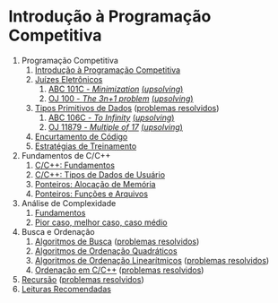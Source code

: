 Introdução à Programação Competitiva
====================================

1. Programação Competitiva
    1. [Introdução à Programação Competitiva](slides/introducao_a_programacao_competitiva/introducao_a_programacao_competitiva.pdf)
    1. [Juízes Eletrônicos](slides/juizes_eletronicos/juizes_eletronicos.pdf)
        1. [ABC 101C - _Minimization_](https://atcoder.jp/contests/abc101/tasks/arc099_a)  [(_upsolving_)](../Upsolving/AtCoder/ABC_101C/ABC_101C.pdf)
        1. [OJ 100 - _The 3n+1 problem_](http://onlinejudge.org/index.php?option=com_onlinejudge&Itemid=8&category=24&page=show_problem&problem=36) [(_upsolving_)](../Upsolving/OJ/100/100.pdf)
    1. [Tipos Primitivos de Dados](slides/tipos_primitivos/tipos_primitivos.pdf) ([problemas resolvidos](problems/tipos_primitivos/tipos_primitivos.pdf))
        1. [ABC 106C - _To Infinity_](https://atcoder.jp/contests/abc106/tasks/abc106_c)  [(_upsolving_)](../Upsolving/AtCoder/ABC_106C/ABC_106C.pdf)
        1. [OJ 11879 - _Multiple of 17_](http://uva.onlinejudge.org/index.php?option=com_onlinejudge&Itemid=8&category=24&page=show_problem&problem=3001) [(_upsolving_)](../Upsolving/OJ/11879/11879.pdf)
    1. [Encurtamento de Código](slides/encurtamento/encurtamento.pdf)
    1. [Estratégias de Treinamento](slides/PI-5/PI-5.pdf)
1. Fundamentos de C/C++
    1. [C/C++: Fundamentos](slides/RC-1/RC-1.pdf)
    1. [C/C++: Tipos de Dados de Usuário](slides/RC-2/RC-2.pdf)
    1. [Ponteiros: Alocação de Memória](slides/PT-1/PT-1.pdf)
    1. [Ponteiros: Funções e Arquivos](slides/PT-2/PT-2.pdf)
1. Análise de Complexidade
    1. [Fundamentos](slides/analise_de_complexidade-fundamentos/analise_de_complexidade-fundamentos.pdf)
    1. [Pior caso, melhor caso, caso médio](slides/analise_de_complexidade-calculo/analise_de_complexidade-calculo.pdf)
1. Busca e Ordenação
    1. [Algoritmos de Busca](slides/algoritmos_de_busca/algoritmos_de_busca.pdf) ([problemas resolvidos](problems/algoritmos_de_busca/algoritmos_de_busca.pdf))
    1. [Algoritmos de Ordenação Quadráticos](slides/algoritmos_de_ordenacao_quadraticos/algoritmos_de_ordenacao_quadraticos.pdf)
    1. [Algoritmos de Ordenação Linearítmicos](slides/algoritmos_de_ordenacao_linearitmicos/algoritmos_de_ordenacao_linearitmicos.pdf) ([problemas resolvidos](problems/algoritmos_de_ordenacao_linearitmicos/algoritmos_de_ordenacao_linearitmicos.pdf))
    1. [Ordenação em C/C++](slides/ordenacao_em_Cpp/ordenacao_em_Cpp.pdf) ([problemas resolvidos](problems/ordenacao_em_Cpp/ordenacao_em_Cpp.pdf))
1. [Recursão](slides/RS-1/RS-1.pdf) ([problemas resolvidos](problems/RS-1/RS-1.pdf))
1. [Leituras Recomendadas](slides/leituras/leituras.pdf)

<!-- Assuntos pendentes:
1. Algoritmos de ordenação O(1)
2. Análise amortizada
3. Master theorem para funções recursivas/dividir e conquistar
4. Análise de complexidade: exemplo do Donald Knuth
5. Novos algoritmos de ordenação: https://github.com/scandum/quadsort e https://github.com/scandum/wolfsort

-->
